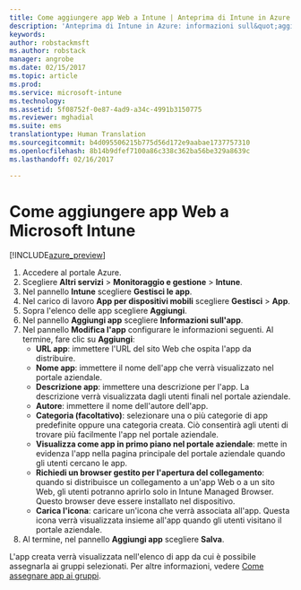 ```yaml
---
title: Come aggiungere app Web a Intune | Anteprima di Intune in Azure | Microsoft Docs
description: 'Anteprima di Intune in Azure: informazioni sull&quot;aggiunta di app Web a Intune.'
keywords: 
author: robstackmsft
ms.author: robstack
manager: angrobe
ms.date: 02/15/2017
ms.topic: article
ms.prod: 
ms.service: microsoft-intune
ms.technology: 
ms.assetid: 5f08752f-0e87-4ad9-a34c-4991b3150775
ms.reviewer: mghadial
ms.suite: ems
translationtype: Human Translation
ms.sourcegitcommit: b4d095506215b775d56d172e9aabae1737757310
ms.openlocfilehash: 8b14b9dfef7100a86c338c362ba56be329a8639c
ms.lasthandoff: 02/16/2017

---
```


# <a name="how-to-add-web-apps-to-microsoft-intune"></a>Come aggiungere app Web a Microsoft Intune

[!INCLUDE[azure_preview](../includes/azure_preview.md)]

1. Accedere al portale Azure.
2. Scegliere **Altri servizi** > **Monitoraggio e gestione** > **Intune**.
3. Nel pannello **Intune** scegliere **Gestisci le app**.
4. Nel carico di lavoro **App per dispositivi mobili** scegliere **Gestisci** > **App**.
5. Sopra l'elenco delle app scegliere **Aggiungi**.
6. Nel pannello **Aggiungi app** scegliere **Informazioni sull'app**.
7. Nel pannello **Modifica l'app** configurare le informazioni seguenti. Al termine, fare clic su **Aggiungi**:
    - **URL app**: immettere l'URL del sito Web che ospita l'app da distribuire.
    - **Nome app**: immettere il nome dell'app che verrà visualizzato nel portale aziendale.
    - **Descrizione app**: immettere una descrizione per l'app. La descrizione verrà visualizzata dagli utenti finali nel portale aziendale.
    - **Autore**: immettere il nome dell'autore dell'app.
    - **Categoria (facoltativo)**: selezionare una o più categorie di app predefinite oppure una categoria creata. Ciò consentirà agli utenti di trovare più facilmente l'app nel portale aziendale.
    - **Visualizza come app in primo piano nel portale aziendale**: mette in evidenza l'app nella pagina principale del portale aziendale quando gli utenti cercano le app.
    - **Richiedi un browser gestito per l'apertura del collegamento**: quando si distribuisce un collegamento a un'app Web o a un sito Web, gli utenti potranno aprirlo solo in Intune Managed Browser. Questo browser deve essere installato nel dispositivo.
    - **Carica l'icona**: caricare un'icona che verrà associata all'app. Questa icona verrà visualizzata insieme all'app quando gli utenti visitano il portale aziendale.
8. Al termine, nel pannello **Aggiungi app** scegliere **Salva**.

L'app creata verrà visualizzata nell'elenco di app da cui è possibile assegnarla ai gruppi selezionati. Per altre informazioni, vedere [Come assegnare app ai gruppi](/intune-azure/manage-apps/deploy-apps).

